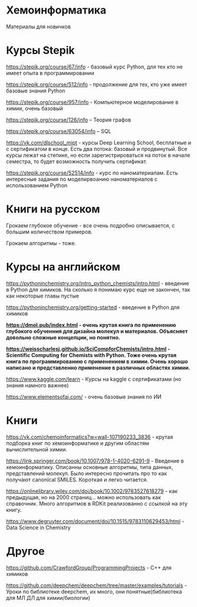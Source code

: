 # Хемоинформатика

Материалы для новичков

# Курсы Stepik

https://stepik.org/course/67/info - базовый курс Python, для тех кто не имеет опыта в программировании

https://stepik.org/course/512/info - продолжение для тех, кто уже имеет базовые знания Python

https://stepik.org/course/957/info - Компьютерное моделирование в химии, очень базовый

https://stepik.org/course/126/info – Теория графов

https://stepik.org/course/63054/info – SQL

https://vk.com/dlschool_mipt - курсы Deep Learning School, бесплатные и с сертификатом в конце. Есть два потока: базовый и продвинутый. Все курсы лежат на степике, но если зарегистрироваться на поток в начале семестра, то будет возможность получить сертификат.

https://stepik.org/course/52514/info - курс по наноматериалам. Есть интересные задания по моделирвоанию наноматериалов с использованием Python

# Книги на русском

Грокаем глубокое обучение - все очень подробно описывается, с большим количеством примеров.

Грокаем алгоритмы - тоже. 

# Курсы на английском

https://pythoninchemistry.org/intro_python_chemists/intro.html - введение в Python для химиков. На сколько я понимаю курс еще не закончен, так как некоторые главы пустые

https://pythoninchemistry.org/getting-started -  введение в Python для химиков

**https://dmol.pub/index.html - очень крутая книга по применению глубокого обученния для дизайна молекул и материалов. Объясняет довольно сложные концепции, но понятно.**

**https://weisscharlesj.github.io/SciCompforChemists/intro.html - Scientific Computing for Chemists with Python. Тоже очень крутая книга по программированию с применением в химии. Очень хорошо написано и представленно применение в различных областях химии.**

https://www.kaggle.com/learn - Курсы на kaggle с сертификатами (но знания намного важнее)

https://www.elementsofai.com/ - очень базовые знания по ИИ

# Книги

https://vk.com/chemoinformatics?w=wall-107190233_3836 - крутая подборка книг по хемоинформатике и другим областям вычислительной химии.

https://link.springer.com/book/10.1007/978-1-4020-6291-9 - Введение в хемоинформатику. Описанны основные алгоритмы, типа данных, представлений молекул. Было интересно прочитать про то как получают canonical SMILES. Короткая и легко читается.

https://onlinelibrary.wiley.com/doi/book/10.1002/9783527618279 - как предыдущая, но на 2000 страниц... можно использовать как справочник. Много алгоритмов в RDKit реализованно с ссылкой на эту книгу.

https://www.degruyter.com/document/doi/10.1515/9783110629453/html - Data Science in Chemistry

# Другое

https://github.com/CrawfordGroup/ProgrammingProjects - C++ для химиков

https://github.com/deepchem/deepchem/tree/master/examples/tutorials - Уроки по библиотеке deepchem, их много, они понятные(библиотека для МЛ ДЛ для химии/биологии)



